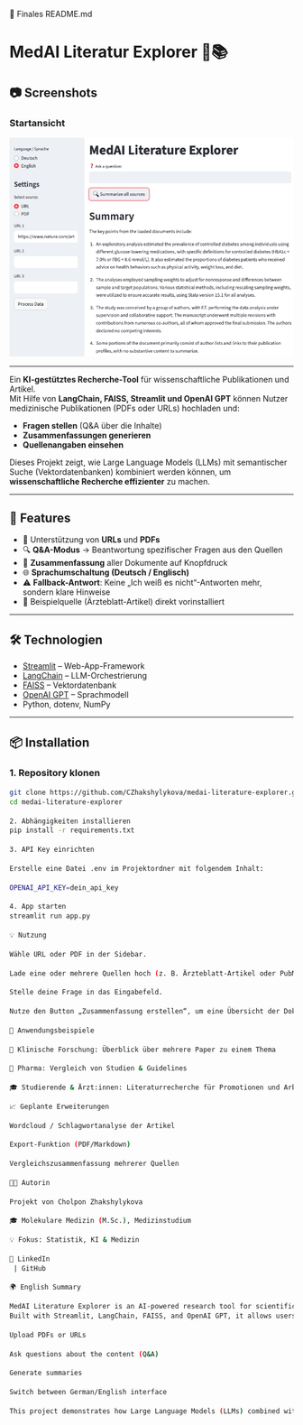 📌 Finales README.md
# MedAI Literatur Explorer 🧠📚

## 📷 Screenshots

### Startansicht
![Screenshot](./notebooks/image.png)

---

Ein **KI-gestütztes Recherche-Tool** für wissenschaftliche Publikationen und Artikel.  
Mit Hilfe von **LangChain, FAISS, Streamlit und OpenAI GPT** können Nutzer medizinische Publikationen (PDFs oder URLs) hochladen und:

- **Fragen stellen** (Q&A über die Inhalte)  
- **Zusammenfassungen generieren**  
- **Quellenangaben einsehen**  

Dieses Projekt zeigt, wie Large Language Models (LLMs) mit semantischer Suche (Vektordatenbanken) kombiniert werden können, um **wissenschaftliche Recherche effizienter** zu machen.

---

## 🚀 Features
- 📂 Unterstützung von **URLs** und **PDFs**  
- 🔍 **Q&A-Modus** → Beantwortung spezifischer Fragen aus den Quellen  
- 📝 **Zusammenfassung** aller Dokumente auf Knopfdruck  
- 🌐 **Sprachumschaltung (Deutsch / Englisch)**  
- ⚠️ **Fallback-Antwort**: Keine „Ich weiß es nicht“-Antworten mehr, sondern klare Hinweise  
- 🎯 Beispielquelle (Ärzteblatt-Artikel) direkt vorinstalliert  

---

## 🛠️ Technologien
- [Streamlit](https://streamlit.io/) – Web-App-Framework  
- [LangChain](https://www.langchain.com/) – LLM-Orchestrierung  
- [FAISS](https://github.com/facebookresearch/faiss) – Vektordatenbank  
- [OpenAI GPT](https://platform.openai.com/) – Sprachmodell  
- Python, dotenv, NumPy  

---

## 📦 Installation

### 1. Repository klonen
```bash
git clone https://github.com/CZhakshylykova/medai-literature-explorer.git
cd medai-literature-explorer

2. Abhängigkeiten installieren
pip install -r requirements.txt

3. API Key einrichten

Erstelle eine Datei .env im Projektordner mit folgendem Inhalt:

OPENAI_API_KEY=dein_api_key

4. App starten
streamlit run app.py

💡 Nutzung

Wähle URL oder PDF in der Sidebar.

Lade eine oder mehrere Quellen hoch (z. B. Ärzteblatt-Artikel oder PubMed-PDF).

Stelle deine Frage in das Eingabefeld.

Nutze den Button „Zusammenfassung erstellen“, um eine Übersicht der Dokumente zu erhalten.

📌 Anwendungsbeispiele

🏥 Klinische Forschung: Überblick über mehrere Paper zu einem Thema

💊 Pharma: Vergleich von Studien & Guidelines

🎓 Studierende & Ärzt:innen: Literaturrecherche für Promotionen und Arbeiten

📈 Geplante Erweiterungen

Wordcloud / Schlagwortanalyse der Artikel

Export-Funktion (PDF/Markdown)

Vergleichszusammenfassung mehrerer Quellen

👩‍💻 Autorin

Projekt von Cholpon Zhakshylykova

🎓 Molekulare Medizin (M.Sc.), Medizinstudium

💡 Fokus: Statistik, KI & Medizin

🔗 LinkedIn
 | GitHub

🌍 English Summary

MedAI Literature Explorer is an AI-powered research tool for scientific publications.
Built with Streamlit, LangChain, FAISS, and OpenAI GPT, it allows users to:

Upload PDFs or URLs

Ask questions about the content (Q&A)

Generate summaries

Switch between German/English interface

This project demonstrates how Large Language Models (LLMs) combined with vector search can make scientific research more efficient.